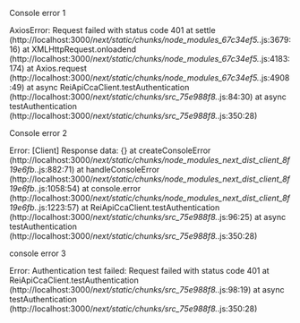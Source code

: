 Console error 1

AxiosError: Request failed with status code 401
at settle (http://localhost:3000/_next/static/chunks/node_modules_67c34ef5._.js:3679:16)
at XMLHttpRequest.onloadend (http://localhost:3000/_next/static/chunks/node_modules_67c34ef5._.js:4183:174)
at Axios.request (http://localhost:3000/_next/static/chunks/node_modules_67c34ef5._.js:4908:49)
at async ReiApiCcaClient.testAuthentication (http://localhost:3000/_next/static/chunks/src_75e988f8._.js:84:30)
at async testAuthentication (http://localhost:3000/_next/static/chunks/src_75e988f8._.js:350:28)

Console error 2

Error: [Client] Response data: {}
at createConsoleError (http://localhost:3000/_next/static/chunks/node_modules_next_dist_client_8f19e6fb._.js:882:71)
at handleConsoleError (http://localhost:3000/_next/static/chunks/node_modules_next_dist_client_8f19e6fb._.js:1058:54)
at console.error (http://localhost:3000/_next/static/chunks/node_modules_next_dist_client_8f19e6fb._.js:1223:57)
at ReiApiCcaClient.testAuthentication (http://localhost:3000/_next/static/chunks/src_75e988f8._.js:96:25)
at async testAuthentication (http://localhost:3000/_next/static/chunks/src_75e988f8._.js:350:28)

console error 3

Error: Authentication test failed: Request failed with status code 401
at ReiApiCcaClient.testAuthentication (http://localhost:3000/_next/static/chunks/src_75e988f8._.js:98:19)
at async testAuthentication (http://localhost:3000/_next/static/chunks/src_75e988f8._.js:350:28)
